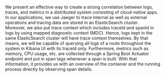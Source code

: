 We present an effective way to create a strong correlation between logs, traces, and metrics in a distributed system consisting of cloud-native apps. In our applications, we use Jaeger to trace internal as well as external operations and tracing data are stored in an ElasticSearch cluster. Moreover,  we also put trace context which includes traceId and spanId in logs by using mapped diagnostic context (MDC). Hence, logs kept in the same ElasticSearch cluster will have trace context themselves. By that means, we will be capable of querying all logs of a route throughout the system in Kibana UI with its traceId only. Furthermore, metrics such as memory, CPU usage, etc. are collected through a Spring Boot Actuator endpoint and put in span tags whenever a span is built. With that information, it provides us with an overview of the container and the running process directly by observing span details.
